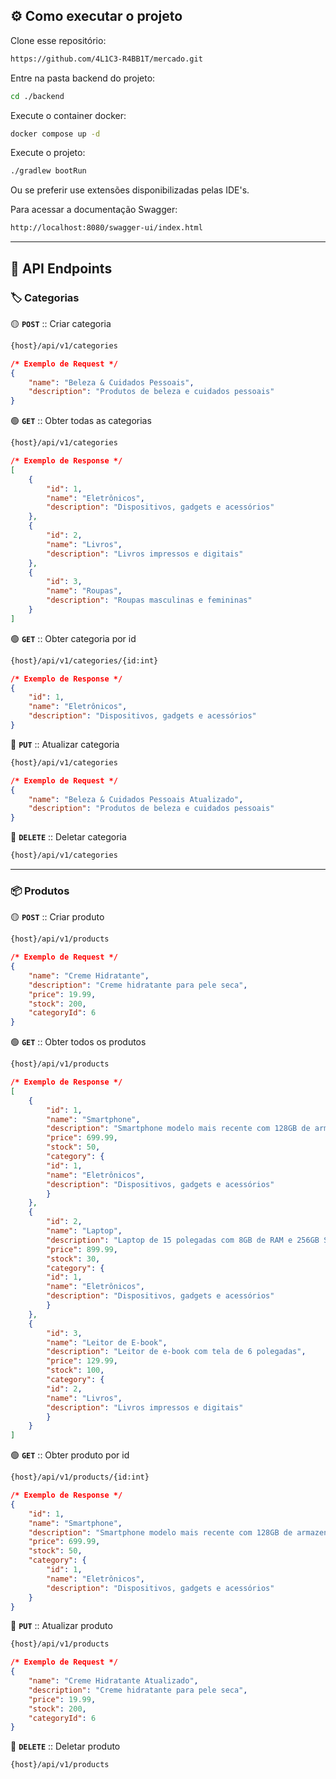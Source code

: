 ## ⚙️ Como executar o projeto

Clone esse repositório:

```bash
https://github.com/4L1C3-R4BB1T/mercado.git
```

Entre na pasta backend do projeto:

```bash
cd ./backend
```

Execute o container docker:

```bash
docker compose up -d
```

Execute o projeto:

```bash
./gradlew bootRun
```

Ou se preferir use extensões disponibilizadas pelas IDE's.


Para acessar a documentação Swagger:

```bash
http://localhost:8080/swagger-ui/index.html
```
---

## 🔗 API Endpoints

### 🏷️ Categorias

🟡 **```POST```** ::  Criar categoria

```bash
{host}/api/v1/categories
```

```json
/* Exemplo de Request */
{
    "name": "Beleza & Cuidados Pessoais",
    "description": "Produtos de beleza e cuidados pessoais"
}
```

🟢 **```GET```** :: Obter todas as categorias

```bash
{host}/api/v1/categories
```

```json
/* Exemplo de Response */
[
    {
        "id": 1,
        "name": "Eletrônicos",
        "description": "Dispositivos, gadgets e acessórios"
    },
    {
        "id": 2,
        "name": "Livros",
        "description": "Livros impressos e digitais"
    },
    {
        "id": 3,
        "name": "Roupas",
        "description": "Roupas masculinas e femininas"
    }
]
```

🟢 **```GET```** :: Obter categoria por id

```bash
{host}/api/v1/categories/{id:int}
```

```json
/* Exemplo de Response */
{
    "id": 1,
    "name": "Eletrônicos",
    "description": "Dispositivos, gadgets e acessórios"
}
```

🔵 **```PUT```** :: Atualizar categoria

```bash
{host}/api/v1/categories
```

```json
/* Exemplo de Request */
{
    "name": "Beleza & Cuidados Pessoais Atualizado",
    "description": "Produtos de beleza e cuidados pessoais"
}
```


🔴 **```DELETE```** :: Deletar categoria

```bash
{host}/api/v1/categories
```

---

### 📦 Produtos

🟡 **```POST```** :: Criar produto

```bash
{host}/api/v1/products
```

```json
/* Exemplo de Request */
{
    "name": "Creme Hidratante",
    "description": "Creme hidratante para pele seca",
    "price": 19.99,
    "stock": 200,
    "categoryId": 6
}
```

🟢 **```GET```** :: Obter todos os produtos

```bash
{host}/api/v1/products
```

```json
/* Exemplo de Response */
[
    {
        "id": 1,
        "name": "Smartphone",
        "description": "Smartphone modelo mais recente com 128GB de armazenamento",
        "price": 699.99,
        "stock": 50,
        "category": {
        "id": 1,
        "name": "Eletrônicos",
        "description": "Dispositivos, gadgets e acessórios"
        }
    },
    {
        "id": 2,
        "name": "Laptop",
        "description": "Laptop de 15 polegadas com 8GB de RAM e 256GB SSD",
        "price": 899.99,
        "stock": 30,
        "category": {
        "id": 1,
        "name": "Eletrônicos",
        "description": "Dispositivos, gadgets e acessórios"
        }
    },
    {
        "id": 3,
        "name": "Leitor de E-book",
        "description": "Leitor de e-book com tela de 6 polegadas",
        "price": 129.99,
        "stock": 100,
        "category": {
        "id": 2,
        "name": "Livros",
        "description": "Livros impressos e digitais"
        }
    }
]
```

🟢 **```GET```** :: Obter produto por id

```bash
{host}/api/v1/products/{id:int}
```

```json
/* Exemplo de Response */
{
    "id": 1,
    "name": "Smartphone",
    "description": "Smartphone modelo mais recente com 128GB de armazenamento",
    "price": 699.99,
    "stock": 50,
    "category": {
        "id": 1,
        "name": "Eletrônicos",
        "description": "Dispositivos, gadgets e acessórios"
    }
}
```

🔵 **```PUT```** :: Atualizar produto

```bash
{host}/api/v1/products
```

```json
/* Exemplo de Request */
{
    "name": "Creme Hidratante Atualizado",
    "description": "Creme hidratante para pele seca",
    "price": 19.99,
    "stock": 200,
    "categoryId": 6
}
```

🔴 **```DELETE```** :: Deletar produto

```bash
{host}/api/v1/products
```

